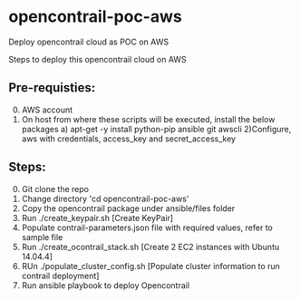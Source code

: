 # opencontrail-poc-aws
Deploy opencontrail cloud as POC on AWS

Steps to deploy this opencontrail cloud on AWS

Pre-requisties:
--------------
0) AWS account
1) On host from where these scripts will be executed, install the below packages
  a) apt-get -y install python-pip ansible git awscli
2)Configure, aws with credentials, access_key and secret_access_key


Steps:
------
0) Git clone the repo
1) Change directory 'cd opencontrail-poc-aws'
2) Copy the opencontrail package under ansible/files folder
3) Run ./create_keypair.sh [Create KeyPair]
4) Populate contrail-parameters.json file with required values, refer to sample file
5) Run ./create_ocontrail_stack.sh [Create 2 EC2 instances with Ubuntu 14.04.4]
6) RUn ./populate_cluster_config.sh [Populate cluster information to run contrail deployment]
7) Run ansible playbook to deploy Opencontrail
